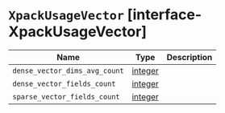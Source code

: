# `XpackUsageVector` [interface-XpackUsageVector]

| Name | Type | Description |
| - | - | - |
| `dense_vector_dims_avg_count` | [integer](./integer.md) | &nbsp; |
| `dense_vector_fields_count` | [integer](./integer.md) | &nbsp; |
| `sparse_vector_fields_count` | [integer](./integer.md) | &nbsp; |
